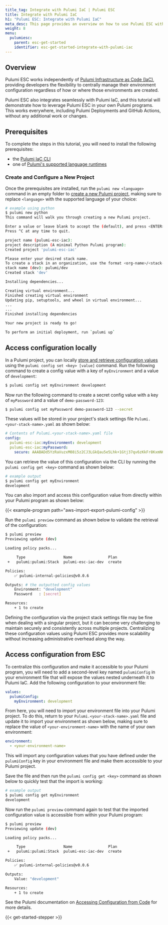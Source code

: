 ```yaml
---
title_tag: Integrate with Pulumi IaC | Pulumi ESC
title: Integrate with Pulumi IaC
h1: "Pulumi ESC: Integrate with Pulumi IaC"
meta_desc: This page provides an overview on how to use Pulumi ESC with Pulumi IaC.
weight: 8
menu:
  pulumiesc:
    parent: esc-get-started
    identifier: esc-get-started-integrate-with-pulumi-iac
---
```


## Overview

Pulumi ESC works independently of [Pulumi Infrastructure as Code (IaC)](/docs/get-started/), providing developers the flexibility to centrally manage their environment configuration regardless of how or where those environments are created.

Pulumi ESC also integrates seamlessly with Pulumi IaC, and this tutorial will demonstrate how to leverage Pulumi ESC in your own Pulumi programs. This works everywhere, including Pulumi Deployments and GitHub Actions, without any additional work or changes.

## Prerequisites

To complete the steps in this tutorial, you will need to install the following prerequisites:

- the [Pulumi IaC CLI](/docs/cli/)
- one of [Pulumi's supported language runtimes](/docs/languages-sdks/)

### Create and Configure a New Project

Once the prerequisites are installed, run the `pulumi new <language>` command in an empty folder to [create a new Pulumi project](/docs/cli/commands/pulumi_new/), making sure to replace `<language>` with the supported language of your choice:

```bash
# example using python
$ pulumi new python
This command will walk you through creating a new Pulumi project.

Enter a value or leave blank to accept the (default), and press <ENTER>.
Press ^C at any time to quit.

project name (pulumi-esc-iac):  
project description (A minimal Python Pulumi program):  
Created project 'pulumi-esc-iac'

Please enter your desired stack name.
To create a stack in an organization, use the format <org-name>/<stack-name> (e.g. `acmecorp/dev`).
stack name (dev): pulumi/dev
Created stack 'dev'

Installing dependencies...

Creating virtual environment...
Finished creating virtual environment
Updating pip, setuptools, and wheel in virtual environment...
...
...
Finished installing dependencies

Your new project is ready to go!

To perform an initial deployment, run `pulumi up`
```

## Access configuration locally

In a Pulumi project, you can locally [store and retrieve configuration values](/docs/concepts/config/) using the `pulumi config set <key> [value]` command. Run the following command to create a config value with a key of `myEnvironment` and a value of `development`:

```bash
$ pulumi config set myEnvironment development
```

Now run the following command to create a secret config value with a key of `myPassword` and a value of `demo-password-123`:

```bash
$ pulumi config set myPassword demo-password-123 --secret
```

These values will be stored in your project's stack settings file `Pulumi.<your-stack-name>.yaml` as shown below:

```yaml
# Contents of Pulumi.<your-stack-name>.yaml file
config:
  pulumi-esc-iac:myEnvironment: development
  pulumi-esc-iac:myPassword:
    secure: AAABADd5YzRaVuzxM08i5z2CJ3LGkQau5e5Lhk+1Gtj37qv6zKkFr8KxmN6X+w/XMg==
```

You can retrieve the value of this configuration via the CLI by running the `pulumi config get <key>` command as shown below:

```bash
# example output
$ pulumi config get myEnvironment
development
```

You can also import and access this configuration value from directly within your Pulumi program as shown below:

{{< example-program path="aws-import-export-pulumi-config" >}}

Run the `pulumi preview` command as shown below to validate the retrieval of the configuration:

```bash
$ pulumi preview
Previewing update (dev)

Loading policy packs...

     Type                 Name                Plan
 +   pulumi:pulumi:Stack  pulumi-esc-iac-dev  create

Policies:
    ✅ pulumi-internal-policies@v0.0.6

Outputs: # the outputted config values
    Environment: "development"
    Password   : [secret]

Resources:
    + 1 to create
```

Defining the configuration via the project stack settings file may be fine when dealing with a singular project, but it can become very challenging to maintain securely and consistently across multiple projects. Centralizing these configuration values using Pulumi ESC provides more scalability without increasing administrative overhead along the way.

## Access configuration from ESC

To centralize this configuration and make it accessible to your Pulumi program, you will need to add a second-level key named `pulumiConfig` in your environment file that will expose the values nested underneath it to Pulumi IaC. Add the following configuration to your environment file:

```yaml
values:
  pulumiConfig:
    myEnvironment: development
```

From here, you will need to import your environment file into your Pulumi project. To do this, return to your `Pulumi.<your-stack-name>.yaml` file and update it to import your environment as shown below, making sure to replace the value of `<your-environment-name>` with the name of your own environment:

```yaml
environment:
  - <your-environment-name>
```

This will import any configuration values that you have defined under the `pulumiConfig` key in your environment file and make them accessible to your Pulumi project.

Save the file and then run the `pulumi config get <key>` command as shown below to quickly test that the import is working:

```bash
# example output
$ pulumi config get myEnvironment
development
```

Now run the `pulumi preview` command again to test that the imported configuration value is accessible from within your Pulumi program:

```bash
$ pulumi preview
Previewing update (dev)

Loading policy packs...

     Type                 Name                Plan
 +   pulumi:pulumi:Stack  pulumi-esc-iac-dev  create

Policies:
    ✅ pulumi-internal-policies@v0.0.6

Outputs:
    Value: "development"

Resources:
    + 1 to create
```

See the Pulumi documentation on [Accessing Configuration from Code](/docs/concepts/config/#code) for more details.

{{< get-started-stepper >}}
